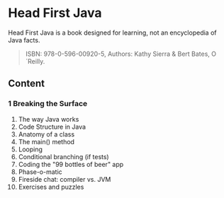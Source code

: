# Head First Java
Head First Java is a book designed for learning, not an encyclopedia of Java facts.
> ISBN: 978-0-596-00920-5, Authors: Kathy Sierra & Bert Bates, O´Reilly.

## Content
### 1 Breaking the Surface
1. The way Java works
2. Code Structure in Java
3. Anatomy of a class
4. The main() method
5. Looping
6. Conditional branching (if tests)
7. Coding the "99 bottles of beer" app
8. Phase-o-matic
9. Fireside chat: compiler vs. JVM
10. Exercises and puzzles
